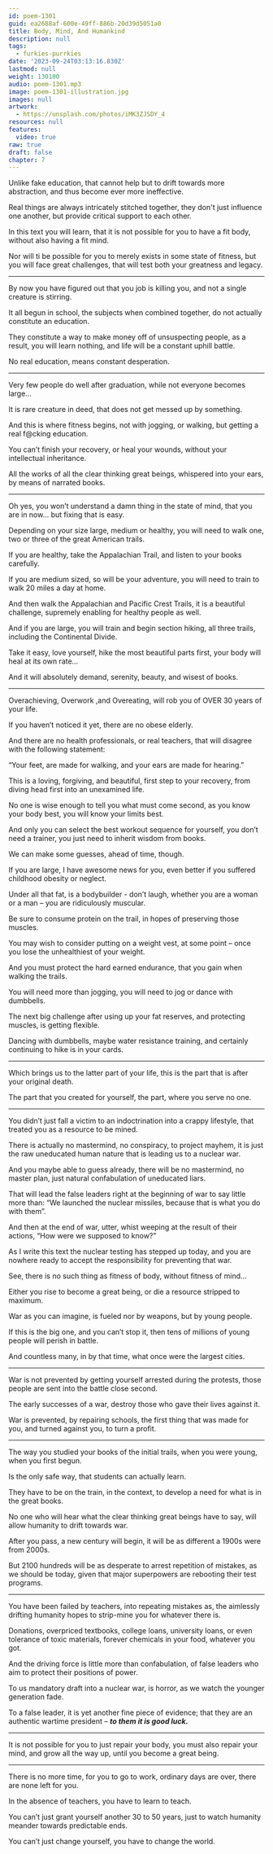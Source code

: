 ```yaml
---
id: poem-1301
guid: ea2688af-600e-49ff-886b-20d39d5051a0
title: Body, Mind, And Humankind
description: null
tags:
  - furkies-purrkies
date: '2023-09-24T03:13:16.830Z'
lastmod: null
weight: 130100
audio: poem-1301.mp3
image: poem-1301-illustration.jpg
images: null
artwork:
  - https://unsplash.com/photos/iMK3ZJSDY_4
resources: null
features:
  video: true
raw: true
draft: false
chapter: 7
---
```


Unlike fake education, that cannot help but to drift towards more abstraction,
and thus become ever more ineffective.

Real things are always intricately stitched together,
they don't just influence one another, but provide critical support to each other.

In this text you will learn, that it is not possible for you to have a fit body,
without also having a fit mind.

Nor will ti be possible for you to merely exists in some state of fitness,
but you will face great challenges, that will test both your greatness and legacy.

---

By now you have figured out that you job is killing you,
and not a single creature is stirring.

It all begun in school, the subjects when combined together,
do not actually constitute an education.

They constitute a way to make money off of unsuspecting people,
as a result, you will learn nothing, and life will be a constant uphill battle.

No real education,
means constant desperation.

---

Very few people do well after graduation,
while not everyone becomes large…

It is rare creature in deed,
that does not get messed up by something.

And this is where fitness begins,
not with jogging, or walking, but getting a real f@cking education.

You can’t finish your recovery, or heal your wounds,
without your intellectual inheritance.

All the works of all the clear thinking great beings,
whispered into your ears, by means of narrated books.

---

Oh yes, you won’t understand a damn thing in the state of mind,
that you are in now… but fixing that is easy.

Depending on your size large, medium or healthy,
you will need to walk one, two or three of the great American trails.

If you are healthy, take the Appalachian Trail,
and listen to your books carefully.

If you are medium sized, so will be your adventure,
you will need to train to walk 20 miles a day at home.

And then walk the Appalachian and Pacific Crest Trails,
it is a beautiful challenge, supremely enabling for healthy people as well.

And if you are large, you will train and begin section hiking,
all three trails, including the Continental Divide.

Take it easy, love yourself, hike the most beautiful parts first,
your body will heal at its own rate…

And it will absolutely demand,
serenity, beauty, and wisest of books.

---

Overachieving, Overwork ,and Overeating,
will rob you of OVER 30 years of your life.

If you haven’t noticed it yet,
there are no obese elderly.

And there are no health professionals, or real teachers,
that will disagree with the following statement:

“Your feet, are made for walking,
and your ears are made for hearing.”

This is a loving, forgiving, and beautiful,
first step to your recovery, from diving head first into an unexamined life.

No one is wise enough to tell you what must come second,
as you know your body best, you will know your limits best.

And only you can select the best workout sequence for yourself,
you don’t need a trainer, you just need to inherit wisdom from books.

We can make some guesses,
ahead of time, though.

If you are large, I have awesome news for you,
even better if you suffered childhood obesity or neglect.

Under all that fat, is a bodybuilder - don’t laugh,
whether you are a woman or a man – you are ridiculously muscular.

Be sure to consume protein on the trail,
in hopes of preserving those muscles.

You may wish to consider putting on a weight vest,
at some point – once you lose the unhealthiest of your weight.

And you must protect the hard earned endurance,
that you gain when walking the trails.

You will need more than jogging,
you will need to jog or dance with dumbbells.

The next big challenge after using up your fat reserves,
and protecting muscles, is getting flexible.

Dancing with dumbbells, maybe water resistance training,
and certainly continuing to hike is in your cards.

---

Which brings us to the latter part of your life,
this is the part that is after your original death.

The part that you created for yourself,
the part, where you serve no one.

---

You didn’t just fall a victim to an indoctrination into a crappy lifestyle,
that treated you as a resource to be mined.

There is actually no mastermind, no conspiracy, to project mayhem,
it is just the raw uneducated human nature that is leading us to a nuclear war.

And you maybe able to guess already, there will be no mastermind,
no master plan, just natural confabulation of uneducated liars.

That will lead the false leaders right at the beginning of war to say little more than:
“We launched the nuclear missiles, because that is what you do with them”.

And then at the end of war, utter, whist weeping at the result of their actions,
“How were we supposed to know?”

As I write this text the nuclear testing has stepped up today,
and you are nowhere ready to accept the responsibility for preventing that war.

See, there is no such thing as fitness of body,
without fitness of mind…

Either you rise to become a great being,
or die a resource stripped to maximum.

War as you can imagine, is fueled nor by weapons,
but by young people.

If this is the big one, and you can’t stop it,
then tens of millions of young people will perish in battle.

And countless many,
in by that time, what once were the largest cities.

---

War is not prevented by getting yourself arrested during the protests,
those people are sent into the battle close second.

The early successes of a war,
destroy those who gave their lives against it.

War is prevented, by repairing schools,
the first thing that was made for you, and turned against you, to turn a profit.

---

The way you studied your books of the initial trails,
when you were young, when you first begun.

Is the only safe way,
that students can actually learn.

They have to be on the train, in the context,
to develop a need for what is in the great books.

No one who will hear what the clear thinking great beings have to say,
will allow humanity to drift towards war.

After you pass, a new century will begin,
it will be as different a 1900s were from 2000s.

But 2100 hundreds will be as desperate to arrest repetition of mistakes,
as we should be today, given that major superpowers are rebooting their test programs.

---

You have been failed by teachers,
into repeating mistakes as, the aimlessly drifting humanity hopes to strip-mine you for whatever there is.

Donations, overpriced textbooks, college loans, university loans,
or even tolerance of toxic materials, forever chemicals in your food, whatever you got.

And the driving force is little more than confabulation,
of false leaders who aim to protect their positions of power.

To us mandatory draft into a nuclear war,
is horror, as we watch the younger generation fade.

To a false leader, it is yet another fine piece of evidence;
that they are an authentic wartime president – ___to them it is good luck.___

---

It is not possible for you to just repair your body,
you must also repair your mind, and grow all the way up, until you become a great being.

---

There is no more time, for you to go to work,
ordinary days are over, there are none left for you.

In the absence of teachers,
you have to learn to teach.

You can’t just grant yourself another 30 to 50 years,
just to watch humanity meander towards predictable ends.

You can’t just change yourself,
you have to change the world.
